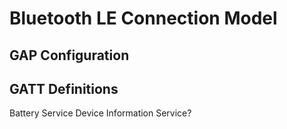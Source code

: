 # Bluetooth LE Connection Model

## GAP Configuration

## GATT Definitions

Battery Service
Device Information Service?